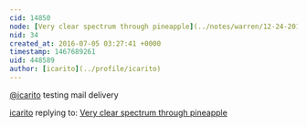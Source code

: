 ```yaml
---
cid: 14850
node: [Very clear spectrum through pineapple](../notes/warren/12-24-2010/very-clear-spectrum-through-pineapple)
nid: 34
created_at: 2016-07-05 03:27:41 +0000
timestamp: 1467689261
uid: 448589
author: [icarito](../profile/icarito)
---
```


[@icarito](/profile/icarito) testing mail delivery

[icarito](../profile/icarito) replying to: [Very clear spectrum through pineapple](../notes/warren/12-24-2010/very-clear-spectrum-through-pineapple)

